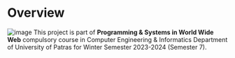 # Overview

![image](https://github.com/user-attachments/assets/374e0831-a176-4907-bb73-abed73f08087)
This project is part of **Programming & Systems in World Wide Web** compulsory course in Computer Engineering & Informatics Department of University of Patras for Winter Semester 2023-2024 (Semester 7).


